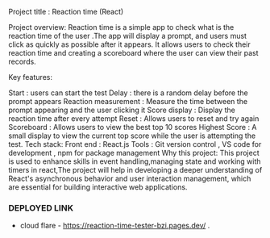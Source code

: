 
Project title : Reaction time (React)

Project overview:
Reaction time is a simple app to check what is the reaction time of the user .The app will display a prompt, and users must click as quickly as possible after it appears. It allows users to check their reaction time and creating a scoreboard where the user can view their past records.

Key features:

Start : users can start the test
Delay : there is a random delay before the prompt appears
Reaction measurement : Measure the time between the prompt appearing and the user clicking it
Score display : Display the reaction time after every attempt
Reset : Allows users to reset and try again
Scoreboard : Allows users to view the best top 10 scores
Highest Score : A small display to view the current top score while the user is attempting the test.
Tech stack:
Front end : React.js
Tools : Git version control , VS code for development , npm for package management
Why this project:
This project is used to enhance skills in event handling,managing state and working with timers in react,The project will help in developing a deeper understanding of React's asynchronous behavior and user interaction management, which are essential for building interactive web applications.


###  DEPLOYED LINK
- cloud flare - https://reaction-time-tester-bzi.pages.dev/ .